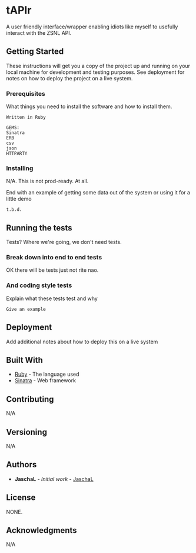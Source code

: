 # tAPIr

A user friendly interface/wrapper  enabling idiots like myself to usefully interact with the ZSNL API.

## Getting Started

These instructions will get you a copy of the project up and running on your local machine for development and testing purposes. See deployment for notes on how to deploy the project on a live system.

### Prerequisites

What things you need to install the software and how to install them.

```
Written in Ruby

GEMS: 
Sinatra
ERB
csv
json
HTTPARTY

```

### Installing

N/A.
This is not prod-ready. At all.

End with an example of getting some data out of the system or using it for a little demo

```
t.b.d.

```

## Running the tests

Tests? Where we're going, we don't need tests.

### Break down into end to end tests

OK there will be tests just not rite nao.

### And coding style tests

Explain what these tests test and why

```
Give an example
```

## Deployment

Add additional notes about how to deploy this on a live system

## Built With

* [Ruby](https://www.ruby-lang.org/en) - The language used
* [Sinatra](https://github.com/sinatra/sinatra) - Web framework

## Contributing

N/A

## Versioning

N/A

## Authors

* **JaschaL** - *Initial work* - [JaschaL](https://github.com/JaschaL)


## License

NONE. 

## Acknowledgments

N/A

